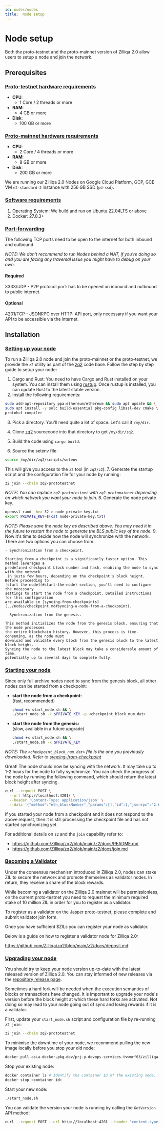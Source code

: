 ```yaml
---
id: nodes/nodes
title:  Node setup 
---
```


# Node setup

Both the proto-testnet and the proto-mainnet version of Zilliqa 2.0 allow users to setup a node and join the network.

## Prerequisites

### [Proto-testnet hardware requirements](#proto-testnet-hardware-requirements)

- **CPU**:
    - 1 Core / 2 threads or more
- **RAM**:
    - 4 GB or more
- **Disk**:
    - 100 GB or more

### [Proto-mainnet hardware requirements](#proto-mainnet-hardware-requirements)

- **CPU**:
    - 2 Core / 4 threads or more
- **RAM**:
    - 8 GB or more
- **Disk**:
    - 200 GB or more

We are running our Zilliqa 2.0 Nodes on Google Cloud Platform, GCP,
GCE VM `e2-standard-2` instance with 256 GB SSD (`pd-ssd`).

### [Software requirements](#software-requirements)

1. Operating System: We build and run on Ubuntu 22.04LTS or above
2. Docker: 27.0.3+

### [Port-forwarding](#port-forwarding)

The following TCP ports need to be open to the internet for both inbound and
outbound.

_NOTE: We don't recommend to run Nodes behind a NAT, if you're doing so
and you are facing any traversal issue you might have to debug on your own._

#### Required

3333/UDP - P2P protocol port: has to be opened on inbound and outbound to
public internet.

#### Optional

4201/TCP - JSONRPC over HTTP: API port, only necessary if you want your API to
be accessible via the internet.

## Installation

### [Setting up your node](#setting-up-your-node)

To run a Zilliqa 2.0 node and join the proto-mainnet or the proto-testnet,
we provide the `z2` utility as part of the [zq2](https://github.com/Zilliqa/zq2/blob/main/) code
base. Follow the step by step guide to setup your node:

1. Cargo and Rust: You need to have Cargo and Rust installed on your system.
  You can install them using [rustup](https://rustup.rs/). Once rustup is installed,
  you can update Rust to the latest stable version.
2. Install the following requirements:
  ```bash
  sudo add-apt-repository ppa:ethereum/ethereum && sudo apt update && \
  sudo apt install -y solc build-essential pkg-config libssl-dev cmake \
  protobuf-compiler
  ```
3. Pick a directory. You'll need quite a lot of space. Let's call it `/my/dir`.
4. Clone [zq2](https://github.com/zilliqa/zq2) sourcecode into that directory to get `/my/dir/zq2`.

5. Build the code using `cargo build`.
6. Source the setenv file:
  ```bash
  source /my/dir/zq2/scripts/setenv
  ```
  This will give you access to the `z2` tool (in `zq2/z2`).
7. Generate the startup script and the configuration file for your node by running:
  ```bash
  z2 join --chain zq2-prototestnet
  ```
  _NOTE: You can replace `zq2-prototestnet` with `zq2-protomainnet` depending on
  which network you want your node to join._
8. Generate the node private key.
  ```bash
  openssl rand -hex 32 > node-private-key.txt
  export PRIVATE_KEY=$(cat node-private-key.txt)
  ```
  _NOTE: Please save the node key as described above. You may need it
  in the future to restart the node to generate the BLS public
  key of the node._
9. Now it's time to decide how the node will synchronize with the network. 
There are two options you can choose from:

    - Synchronization from a checkpoint.

    Starting from a checkpoint is a significantly faster option. This method leverages a 
    predefined checkpoint block number and hash, enabling the node to sync with the network 
     in justa few hours, depending on the checkpoint's block height. Before proceeding to 
    [start the node](#start-the-node) section, you'll need to configure the necessary
    settings to start the node from a checkpoint. Detailed instructions for this configuration
    are available in [syncing-from-checkpoints](../nodes/checkpoint.md#syncing-a-node-from-a-checkpoint).

    - Synchronization from the genesis.

    This method initializes the node from the genesis block, ensuring that the node processes 
    the entire blockchain history. However, this process is time-consuming, as the node must 
    download and validate every block from the genesis block to the latest block height. 
    Syncing the node to the latest block may take a considerable amount of time, 
    potentially up to several days to complete fully.
   

### [Starting your node](#starting-your-node)
Since only full archive nodes need to sync from the genesis block, all other nodes can be started from a checkpoint: 

* <b>start the node from a checkpoint:</br></b>
(fast, recommended)
  ```bash
  chmod +x start_node.sh && \
  ./start_node.sh -k $PRIVATE_KEY -p <checkpoint_block_num.dat>
  ```

* <b>start the node from the genesis:</br></b>
(slow, available in a future upgrade)
  ```bash
  chmod +x start_node.sh && \
  ./start_node.sh -k $PRIVATE_KEY
  ```


_NOTE: The `<checkpoint_block_num.dat>` file is the one you previously downloaded. Refer to [syncing-from-checkpoint](../nodes/checkpoint.md#syncing-a-node-from-a-checkpoint)_

Great! The node should now be syncing with the network. It may
take up to 1-2 hours for the node to fully synchronize. You can check the progress
of the node by running the following command, which should return the latest
block height after syncing.
```bash
curl --request POST \
  --url http://localhost:4201/ \
  --header 'Content-Type: application/json' \
  --data '{"method":"eth_blockNumber","params":[],"id":1,"jsonrpc":"2.0"}'
```

If you started your node from a checkpoint and it does not respond to
the above request, then it is still processing the checkpoint file
and has not started synchronizing yet.

For additional details on `z2` and the `join` capability refer to:

- <https://github.com/Zilliqa/zq2/blob/main/z2/docs/README.md>
- <https://github.com/Zilliqa/zq2/blob/main/z2/docs/join.md>

### [Becoming a Validator](#becoming-a-validator)

Under the consensus mechanism introduced in Zilliqa 2.0, nodes can stake ZIL to secure
the network and promote themselves as validator nodes. In return, they receive a 
share of the block rewards.

While becoming a validator on the Zilliqa 2.0 mainnet will be permissionless,
on the current proto-testnet you need to request the minimum required stake of
10 million ZIL in order for you to register as a validator.

To register as a validator on the Jasper proto-testnet, please complete and
submit validator join form.

Once you have sufficient $ZILs you can register your node as validator.

Below is a guide on how to register a validator node for Zilliqa 2.0:

<https://github.com/Zilliqa/zq2/blob/main/z2/docs/deposit.md>

### [Upgrading your node](#upgrading-your-node)

You should try to keep your node version up-to-date with the latest released version of Zilliqa 2.0.
You can stay informed of new releases via the [repository release page](https://github.com/Zilliqa/zq2/releases).

Sometimes a hard fork will be needed when the execution semantics of blocks or transactions have changed.
It is important to upgrade your node's version before the block height at which these hard forks are activated.
Not doing so may lead to your node going out of sync and losing rewards if it is a validator.

First, update your `start_node.sh` script and configuration file by re-running `z2 join`:

```bash
z2 join --chain zq2-prototestnet
```

To minimise the downtime of your node, we recommend pulling the new image locally before you stop your old node:

```bash
docker pull asia-docker.pkg.dev/prj-p-devops-services-tvwmrf63/zilliqa-public/zq2:${ZQ_VERSION} # You can copy the new ZQ_VERSION from inside `start_node.sh`
```

Stop your existing node:

```bash
docker container ls # Identify the container ID of the existing node. This will look a 12 character hex-string (e.g. af6010f3f9ae).
docker stop <container id>
```

Start your new node:

```bash
./start_node.sh
```

You can validate the version your node is running by calling the `GetVersion` API method:

```bash
curl --request POST --url http://localhost:4201 --header 'content-type: application/json' --data '{"method":"GetVersion","id":1,"jsonrpc":"2.0"}'
```
